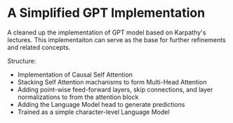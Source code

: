 # A Simplified GPT Implementation

A cleaned up the implementation of GPT model based on Karpathy's lectures.
This implementaiton can serve as the base for further refinements and related concepts.

Structure:
- Implementation of Causal Self Attention
- Stacking Self Attention machanisms to form Multi-Head Attention
- Adding point-wise feed-forward layers, skip connections, and layer normalizations to from the attention block
- Adding the Language Model head to generate predictions
- Trained as a simple character-level Language Model
